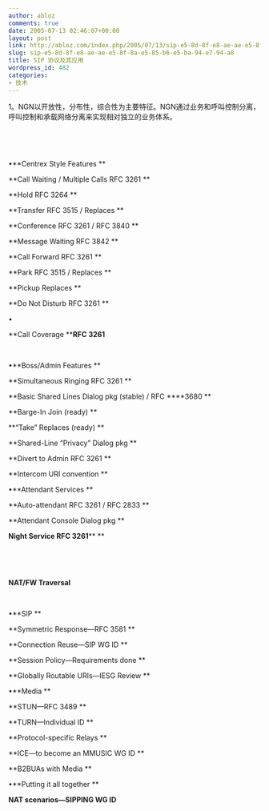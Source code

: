 ```yaml
---
author: abloz
comments: true
date: 2005-07-13 02:46:07+00:00
layout: post
link: http://abloz.com/index.php/2005/07/13/sip-e5-8d-8f-e8-ae-ae-e5-8f-8a-e5-85-b6-e5-ba-94-e7-94-a8/
slug: sip-e5-8d-8f-e8-ae-ae-e5-8f-8a-e5-85-b6-e5-ba-94-e7-94-a8
title: SIP 协议及其应用
wordpress_id: 482
categories:
- 技术
---
```


1。NGN以开放性，分布性，综合性为主要特征。NGN通过业务和呼叫控制分离，呼叫控制和承载网络分离来实现相对独立的业务体系。




 




  





•**Centrex Style Features **










**Call Waiting / Multiple Calls RFC 3261 **




**Hold RFC 3264 **




**Transfer RFC 3515 / Replaces **




**Conference RFC 3261 / RFC 3840 **




**Message Waiting RFC 3842 **




**Call Forward RFC 3261 **




**Park RFC 3515 / Replaces **




**Pickup Replaces **




**Do Not Disturb RFC 3261 **




•

**Call Coverage ****RFC 3261**




 





•**Boss/Admin Features **




**Simultaneous Ringing RFC 3261 **




**Basic Shared Lines Dialog pkg (stable) / RFC ****3680 **




**Barge-In Join (ready) **




**“Take” Replaces (ready) **




**Shared-Line “Privacy” Dialog pkg **




**Divert to Admin RFC 3261 **




**Intercom URI convention **




•**Attendant Services **




**Auto-attendant RFC 3261 / RFC 2833 **




**Attendant Console Dialog pkg **




**Night Service RFC 3261**** **




 




 


**NAT/FW Traversal**




 










•**SIP **




**Symmetric Response—RFC 3581 **




**Connection Reuse—SIP WG ID **




**Session Policy—Requirements done **




**Globally Routable URIs—IESG Review **




•**Media **




**STUN—RFC 3489 **




**TURN—Individual ID **




**Protocol-specific Relays **




**ICE—to become an MMUSIC WG ID **




**B2BUAs with Media **




•**Putting it all together **




**NAT scenarios—SIPPING WG ID**

